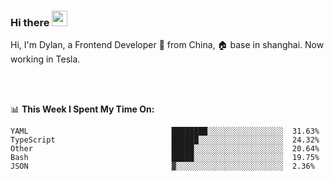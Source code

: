 ### Hi there <img src="https://media.giphy.com/media/hvRJCLFzcasrR4ia7z/giphy.gif" width="25px">

<!-- ![visitors](https://visitor-badge.glitch.me/badge?page_id=dislfyer.dislfyer) -->

Hi, I'm Dylan, a Frontend Developer 🚀 from China, 🏠 base in shanghai. Now working in Tesla.

<br/>
<br/>

📊 **This Week I Spent My Time On:**


<!--START_SECTION:waka-->

```text
YAML                                ████████░░░░░░░░░░░░░░░░░  31.63%
TypeScript                          ██████░░░░░░░░░░░░░░░░░░░  24.32%
Other                               █████░░░░░░░░░░░░░░░░░░░░  20.64%
Bash                                █████░░░░░░░░░░░░░░░░░░░░  19.75%
JSON                                ▓░░░░░░░░░░░░░░░░░░░░░░░░  2.36%
```

<!--END_SECTION:waka-->

<!--
**About Me:**
 -->
